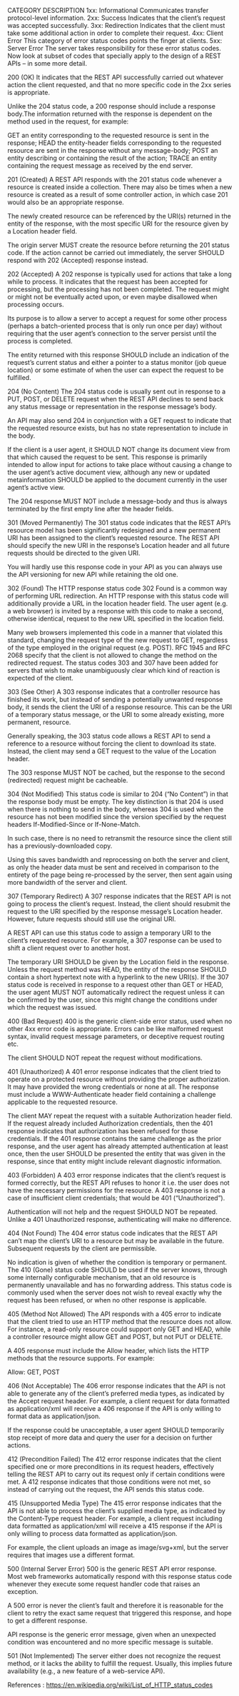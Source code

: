 CATEGORY DESCRIPTION 1xx: Informational Communicates transfer protocol-level information. 2xx: Success Indicates that
the client’s request was accepted successfully. 3xx: Redirection Indicates that the client must take some additional
action in order to complete their request. 4xx: Client Error This category of error status codes points the finger at
clients. 5xx: Server Error The server takes responsibility for these error status codes. Now look at subset of codes
that specially apply to the design of a REST APIs – in some more detail.

200 (OK) It indicates that the REST API successfully carried out whatever action the client requested, and that no more
specific code in the 2xx series is appropriate.

Unlike the 204 status code, a 200 response should include a response body.The information returned with the response is
dependent on the method used in the request, for example:

GET an entity corresponding to the requested resource is sent in the response; HEAD the entity-header fields
corresponding to the requested resource are sent in the response without any message-body; POST an entity describing or
containing the result of the action; TRACE an entity containing the request message as received by the end server.

201 (Created) A REST API responds with the 201 status code whenever a resource is created inside a collection. There may
also be times when a new resource is created as a result of some controller action, in which case 201 would also be an
appropriate response.

The newly created resource can be referenced by the URI(s) returned in the entity of the response, with the most
specific URI for the resource given by a Location header field.

The origin server MUST create the resource before returning the 201 status code. If the action cannot be carried out
immediately, the server SHOULD respond with 202 (Accepted) response instead.

202 (Accepted) A 202 response is typically used for actions that take a long while to process. It indicates that the
request has been accepted for processing, but the processing has not been completed. The request might or might not be
eventually acted upon, or even maybe disallowed when processing occurs.

Its purpose is to allow a server to accept a request for some other process (perhaps a batch-oriented process that is
only run once per day) without requiring that the user agent’s connection to the server persist until the process is
completed.

The entity returned with this response SHOULD include an indication of the request’s current status and either a pointer
to a status monitor (job queue location) or some estimate of when the user can expect the request to be fulfilled.

204 (No Content) The 204 status code is usually sent out in response to a PUT, POST, or DELETE request when the REST API
declines to send back any status message or representation in the response message’s body.

An API may also send 204 in conjunction with a GET request to indicate that the requested resource exists, but has no
state representation to include in the body.

If the client is a user agent, it SHOULD NOT change its document view from that which caused the request to be sent.
This response is primarily intended to allow input for actions to take place without causing a change to the user
agent’s active document view, although any new or updated metainformation SHOULD be applied to the document currently in
the user agent’s active view.

The 204 response MUST NOT include a message-body and thus is always terminated by the first empty line after the header
fields.

301 (Moved Permanently) The 301 status code indicates that the REST API’s resource model has been significantly
redesigned and a new permanent URI has been assigned to the client’s requested resource. The REST API should specify the
new URI in the response’s Location header and all future requests should be directed to the given URI.

You will hardly use this response code in your API as you can always use the API versioning for new API while retaining
the old one.

302 (Found) The HTTP response status code 302 Found is a common way of performing URL redirection. An HTTP response with
this status code will additionally provide a URL in the location header field. The user agent (e.g. a web browser) is
invited by a response with this code to make a second, otherwise identical, request to the new URL specified in the
location field.

Many web browsers implemented this code in a manner that violated this standard, changing the request type of the new
request to GET, regardless of the type employed in the original request (e.g. POST). RFC 1945 and RFC 2068 specify that
the client is not allowed to change the method on the redirected request. The status codes 303 and 307 have been added
for servers that wish to make unambiguously clear which kind of reaction is expected of the client.

303 (See Other) A 303 response indicates that a controller resource has finished its work, but instead of sending a
potentially unwanted response body, it sends the client the URI of a response resource. This can be the URI of a
temporary status message, or the URI to some already existing, more permanent, resource.

Generally speaking, the 303 status code allows a REST API to send a reference to a resource without forcing the client
to download its state. Instead, the client may send a GET request to the value of the Location header.

The 303 response MUST NOT be cached, but the response to the second (redirected) request might be cacheable.

304 (Not Modified) This status code is similar to 204 (“No Content”) in that the response body must be empty. The key
distinction is that 204 is used when there is nothing to send in the body, whereas 304 is used when the resource has not
been modified since the version specified by the request headers If-Modified-Since or If-None-Match.

In such case, there is no need to retransmit the resource since the client still has a previously-downloaded copy.

Using this saves bandwidth and reprocessing on both the server and client, as only the header data must be sent and
received in comparison to the entirety of the page being re-processed by the server, then sent again using more
bandwidth of the server and client.

307 (Temporary Redirect) A 307 response indicates that the REST API is not going to process the client’s request.
Instead, the client should resubmit the request to the URI specified by the response message’s Location header. However,
future requests should still use the original URI.

A REST API can use this status code to assign a temporary URI to the client’s requested resource. For example, a 307
response can be used to shift a client request over to another host.

The temporary URI SHOULD be given by the Location field in the response. Unless the request method was HEAD, the entity
of the response SHOULD contain a short hypertext note with a hyperlink to the new URI(s). If the 307 status code is
received in response to a request other than GET or HEAD, the user agent MUST NOT automatically redirect the request
unless it can be confirmed by the user, since this might change the conditions under which the request was issued.

400 (Bad Request) 400 is the generic client-side error status, used when no other 4xx error code is appropriate. Errors
can be like malformed request syntax, invalid request message parameters, or deceptive request routing etc.

The client SHOULD NOT repeat the request without modifications.

401 (Unauthorized) A 401 error response indicates that the client tried to operate on a protected resource without
providing the proper authorization. It may have provided the wrong credentials or none at all. The response must include
a WWW-Authenticate header field containing a challenge applicable to the requested resource.

The client MAY repeat the request with a suitable Authorization header field. If the request already included
Authorization credentials, then the 401 response indicates that authorization has been refused for those credentials. If
the 401 response contains the same challenge as the prior response, and the user agent has already attempted
authentication at least once, then the user SHOULD be presented the entity that was given in the response, since that
entity might include relevant diagnostic information.

403 (Forbidden) A 403 error response indicates that the client’s request is formed correctly, but the REST API refuses
to honor it i.e. the user does not have the necessary permissions for the resource. A 403 response is not a case of
insufficient client credentials; that would be 401 (“Unauthorized”).

Authentication will not help and the request SHOULD NOT be repeated. Unlike a 401 Unauthorized response, authenticating
will make no difference.

404 (Not Found) The 404 error status code indicates that the REST API can’t map the client’s URI to a resource but may
be available in the future. Subsequent requests by the client are permissible.

No indication is given of whether the condition is temporary or permanent. The 410 (Gone) status code SHOULD be used if
the server knows, through some internally configurable mechanism, that an old resource is permanently unavailable and
has no forwarding address. This status code is commonly used when the server does not wish to reveal exactly why the
request has been refused, or when no other response is applicable.

405 (Method Not Allowed) The API responds with a 405 error to indicate that the client tried to use an HTTP method that
the resource does not allow. For instance, a read-only resource could support only GET and HEAD, while a controller
resource might allow GET and POST, but not PUT or DELETE.

A 405 response must include the Allow header, which lists the HTTP methods that the resource supports. For example:

Allow: GET, POST

406 (Not Acceptable) The 406 error response indicates that the API is not able to generate any of the client’s preferred
media types, as indicated by the Accept request header. For example, a client request for data formatted as
application/xml will receive a 406 response if the API is only willing to format data as application/json.

If the response could be unacceptable, a user agent SHOULD temporarily stop receipt of more data and query the user for
a decision on further actions.

412 (Precondition Failed) The 412 error response indicates that the client specified one or more preconditions in its
request headers, effectively telling the REST API to carry out its request only if certain conditions were met. A 412
response indicates that those conditions were not met, so instead of carrying out the request, the API sends this status
code.

415 (Unsupported Media Type) The 415 error response indicates that the API is not able to process the client’s supplied
media type, as indicated by the Content-Type request header. For example, a client request including data formatted as
application/xml will receive a 415 response if the API is only willing to process data formatted as application/json.

For example, the client uploads an image as image/svg+xml, but the server requires that images use a different format.

500 (Internal Server Error) 500 is the generic REST API error response. Most web frameworks automatically respond with
this response status code whenever they execute some request handler code that raises an exception.

A 500 error is never the client’s fault and therefore it is reasonable for the client to retry the exact same request
that triggered this response, and hope to get a different response.

API response is the generic error message, given when an unexpected condition was encountered and no more specific
message is suitable.

501 (Not Implemented) The server either does not recognize the request method, or it lacks the ability to fulfill the
request. Usually, this implies future availability (e.g., a new feature of a web-service API).

References : https://en.wikipedia.org/wiki/List_of_HTTP_status_codes

